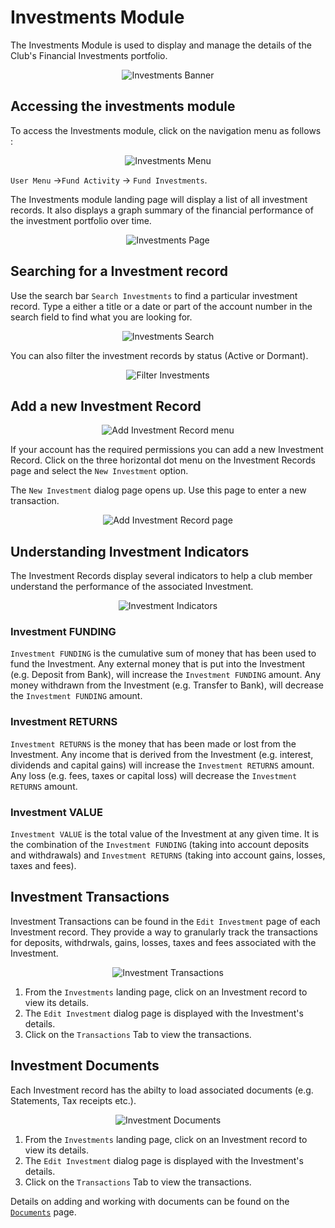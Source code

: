 # Investments Module

The Investments Module is used to display and manage the details of the Club's Financial Investments portfolio.

<p align="center">
    <img src="images/7.0_Investments_Banner.png" alt="Investments Banner">
</p>

## Accessing the investments module

To access the Investments module, click on the navigation menu as follows :

<p align="center">
    <img src="images/7.1_Investments_Menu.png" alt="Investments Menu">
</p>

 `User Menu` ->`Fund Activity` ->  `Fund Investments`.

The Investments module landing page will display a list of all investment records. It also displays a graph summary of the financial performance of the investment portfolio over time.

<p align="center">
    <img src="images/7.2_Investments_Page.png" alt="Investments Page">
</p>

## Searching for a Investment record

Use the search bar `Search Investments` to find a particular investment record. Type a either a title or a date or part of the account number in the search field to find what you are looking for.

<p align="center">
    <img src="images/7.3_Investments_Search.png" alt="Investments Search">
</p>

You can also filter the investment records by status (Active or Dormant). 

<p align="center">
    <img src="images/7.3.1_Filter_Investments.png" alt="Filter Investments">
</p>

## Add a new Investment Record

<p align="center">
    <img src="images/7.4_Add_Investment_Menu.png" alt="Add Investment Record menu">
</p>

If your account has the required permissions you can add a new Investment Record. Click on the three horizontal dot menu on the Investment Records page and select the `New Investment` option.


The `New Investment` dialog page opens up. Use this page to enter a new transaction.

<p align="center">
    <img src="images/7.5_Add_Investment_Page.png" alt="Add Investment Record page">
</p>

## Understanding Investment Indicators
The Investment Records display several indicators to help a club member understand the performance of the associated Investment.

 <p align="center">
    <img src="images/7.6_Investment_Indicators.png" alt="Investment Indicators">
</p>

### Investment FUNDING
 `Investment FUNDING` is the cumulative sum of money that has been used to fund the Investment. Any external money that is put into the Investment (e.g. Deposit from Bank), will increase the `Investment FUNDING` amount. Any money withdrawn from the Investment (e.g. Transfer to Bank), will decrease the `Investment FUNDING` amount.

 ### Investment RETURNS
 `Investment RETURNS` is the money that has been made or lost from the Investment. Any income that is derived from the Investment (e.g. interest, dividends and capital gains) will increase the `Investment RETURNS` amount. Any loss (e.g. fees, taxes or capital loss) will decrease the `Investment RETURNS` amount.

 ### Investment VALUE
 `Investment VALUE` is the total value of the Investment at any given time. It is the combination of the `Investment FUNDING` (taking into account deposits and withdrawals) and `Investment RETURNS` (taking into account gains, losses, taxes and fees).

 ## Investment Transactions
 Investment Transactions can be found in the `Edit Investment` page of each Investment record. They provide a way to granularly track the transactions for deposits, withdrwals, gains, losses, taxes and fees associated with the Investment.
<p align="center">
    <img src="images/7.7_Investment_Transactions.png" alt="Investment Transactions">
</p>

 1. From the `Investments` landing page, click on an Investment record to view its details.
 1. The `Edit Investment` dialog page is displayed with the Investment's details.
 1. Click on the `Transactions` Tab to view the transactions.

## Investment Documents
Each Investment record has the abilty to load associated documents (e.g. Statements, Tax receipts etc.). 

<p align="center">
    <img src="images/7.8_Investment_Documents.png" alt="Investment Documents">
</p>

1. From the `Investments` landing page, click on an Investment record to view its details.
1. The `Edit Investment` dialog page is displayed with the Investment's details.
1. Click on the `Transactions` Tab to view the transactions.

Details on adding and working with documents can be found on the [`Documents`](user-modules/documents.md) page.